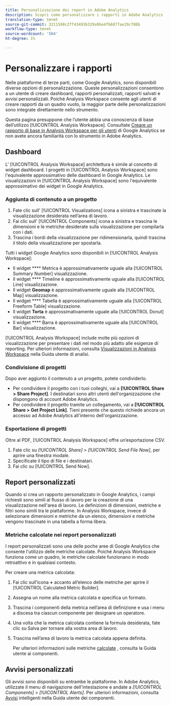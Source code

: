 ```yaml
---
title: Personalizzazione dei report in Adobe Analytics
description: Scopri come personalizzare i rapporti in Adobe Analytics
translation-type: tm+mt
source-git-commit: 3211598c2ff43493b329a9be4fb6877ae29cf08b
workflow-type: tm+mt
source-wordcount: '564'
ht-degree: 1%

---
```



# Personalizzare i rapporti

Nelle piattaforme di terze parti, come Google Analytics, sono disponibili diverse opzioni di personalizzazione. Queste personalizzazioni consentono a un utente di creare dashboard, rapporti personalizzati, rapporti salvati e avvisi personalizzati. Poiché Analysis Workspace consente agli utenti di creare rapporti da un quadro vuoto, la maggior parte delle personalizzazioni sono integrate direttamente nello strumento.

Questa pagina presuppone che l’utente abbia una conoscenza di base dell’utilizzo [!UICONTROL Analysis Workspace]. Consultate [Creare un rapporto di base in Analysis Workspace per gli utenti](reports/create-report.md) di Google Analytics se non avete ancora familiarità con lo strumento in Adobe Analytics.

## Dashboard

L&#39; [!UICONTROL Analysis Workspace] architettura è simile al concetto di widget dashboard. I progetti in [!UICONTROL Analysis Workspace] sono l&#39;equivalente approssimativo delle dashboard in Google Analytics. Le visualizzazioni in [!UICONTROL Analysis Workspace] sono l&#39;equivalente approssimativo dei widget in Google Analytics.

### Aggiunta di contenuto a un progetto

1. Fate clic sull’ [!UICONTROL Visualizations] icona a sinistra e trascinate la visualizzazione desiderata nell’area di lavoro.
2. Fai clic sull’ [!UICONTROL Components] icona a sinistra e trascina le dimensioni e le metriche desiderate sulla visualizzazione per compilarla con i dati.
3. Trascina i bordi della visualizzazione per ridimensionarla, quindi trascina il titolo della visualizzazione per spostarla.

Tutti i widget Google Analytics sono disponibili in [!UICONTROL Analysis Workspace]:

* Il widget **** Metrica è approssimativamente uguale alla [!UICONTROL Summary Number] visualizzazione.
* Il widget **** Timeline è approssimativamente uguale alla [!UICONTROL Line] visualizzazione.
* Il widget **Geomap** è approssimativamente uguale alla [!UICONTROL Map] visualizzazione.
* Il widget **** Tabella è approssimativamente uguale alla [!UICONTROL Freeform Table] visualizzazione.
* Il widget **Torta** è approssimativamente uguale alla [!UICONTROL Donut] visualizzazione.
* Il widget **** Barra è approssimativamente uguale alla [!UICONTROL Bar] visualizzazione.

[!UICONTROL Analysis Workspace] include molte più opzioni di visualizzazione per presentare i dati nel modo più adatto alle esigenze di reporting. Per ulteriori informazioni, consulta [Visualizzazioni in Analysis Workspace](/help/analyze/analysis-workspace/visualizations/freeform-analysis-visualizations.md) nella Guida utente di analisi.

### Condivisione di progetti

Dopo aver aggiunto il contenuto a un progetto, potete condividerlo.

* Per condividere il progetto con i tuoi colleghi, vai a **[!UICONTROL Share > Share Project]**. I destinatari sono altri utenti dell&#39;organizzazione che dispongono di account Adobe Analytics.
* Per condividere il progetto tramite un collegamento, vai a **[!UICONTROL Share > Get Project Link]**. Tieni presente che questo richiede ancora un accesso ad Adobe Analytics all&#39;interno dell&#39;organizzazione.

### Esportazione di progetti

Oltre al PDF, [!UICONTROL Analysis Workspace] offre un’esportazione CSV.

1. Fate clic su *[!UICONTROL Share]* > *[!UICONTROL Send File Now]*, per aprire una finestra modale.
2. Specificate il tipo di file e i destinatari.
3. Fai clic su [!UICONTROL Send Now].

## Report personalizzati

Quando si crea un rapporto personalizzato in Google Analytics, i campi richiesti sono simili al flusso di lavoro per la creazione di una visualizzazione nell&#39;area di lavoro. Le definizioni di dimensioni, metriche e filtri sono simili tra le piattaforme. In Analysis Workspace, invece di selezionare dimensioni e metriche da un elenco, dimensioni e metriche vengono trascinate in una tabella a forma libera.

### Metriche calcolate nei report personalizzati

I report personalizzati sono una delle poche aree di Google Analytics che consente l&#39;utilizzo delle metriche calcolate. Poiché Analysis Workspace funziona come un quadro, le metriche calcolate funzionano in modo retroattivo e in qualsiasi contesto.

Per creare una metrica calcolata:

1. Fai clic sull’icona **+** accanto all’elenco delle metriche per aprire il [!UICONTROL Calculated Metric Builder].
2. Assegna un nome alla metrica calcolata e specifica un formato.
3. Trascina i componenti della metrica nell’area di definizione e usa i menu a discesa tra ciascun componente per designare un operatore.
4. Una volta che la metrica calcolata contiene la formula desiderata, fate clic su Salva per tornare alla vostra area di lavoro.
5. Trascina nell’area di lavoro la metrica calcolata appena definita.

   Per ulteriori informazioni sulle metriche [calcolate](/help/components/c-variables/c-metrics/calculated-metric.md) , consulta la Guida utente ai componenti.

## Avvisi personalizzati

Gli avvisi sono disponibili su entrambe le piattaforme. In Adobe Analytics, utilizzate il menu di navigazione dell&#39;intestazione e andate a *[!UICONTROL Components]* > *[!UICONTROL Alerts]*. Per ulteriori informazioni, consulta [Avvisi](/help/components/c-alerts/intellligent-alerts.md) intelligenti nella Guida utente dei componenti.
